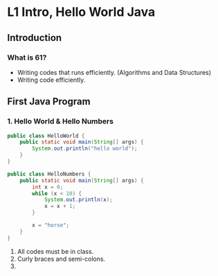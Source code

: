 # L1 Intro, Hello World Java

## Introduction

### What is 61?

* Writing codes that runs efficiently. \(Algorithms and Data Structures\)
* Writing code efficiently.

## First Java Program

### 1. Hello World & Hello Numbers

```java
public class HelloWorld {
	public static void main(String[] args) {
		System.out.println("hello world");
	}
}
```

```java
public class HelloNumbers {
	public static void main(String[] args) {
		int x = 0;
		while (x < 10) {
			System.out.println(x);
			x = x + 1;
		}

		x = "horse";
	}
}
```

1. All codes must be in class.
2. Curly braces and semi-colons.
3. 


